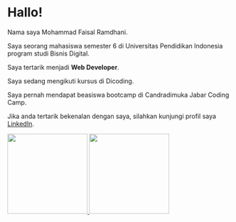 # Hallo!

Nama saya Mohammad Faisal Ramdhani.

Saya seorang mahasiswa semester 6 di Universitas Pendidikan Indonesia program studi Bisnis Digital.

Saya tertarik menjadi **Web Developer**.

Saya sedang mengikuti kursus di Dicoding.

Saya pernah mendapat beasiswa bootcamp di Candradimuka Jabar Coding Camp.

Jika anda tertarik bekenalan dengan saya, silahkan kunjungi profil saya [LinkedIn](https://www.linkedin.com/in/faisalramdhanii/).

<p align="left">
<a href="https://github.com/faisalramdhani13">
  <img height="180em" src="https://github-readme-stats-eight-theta.vercel.app/api?username=faisalramdhani13&show_icons=true&theme=algolia&include_all_commits=true&count_private=true"/>
  <img height="180em" src="https://github-readme-stats-eight-theta.vercel.app/api/top-langs/?username=faisalramdhani13&layout=compact&langs_count=8&theme=algolia"/>
</a>
</p>
<!--
**faisalramdhani13/faisalramdhani13** is a ✨ _special_ ✨ repository because its `README.md` (this file) appears on your GitHub profile.

Here are some ideas to get you started:

- 🔭 I’m currently working on ...
- 🌱 I’m currently learning ...
- 👯 I’m looking to collaborate on ...
- 🤔 I’m looking for help with ...
- 💬 Ask me about ...
- 📫 How to reach me: ...
- 😄 Pronouns: ...
- ⚡ Fun fact: ...
-->
